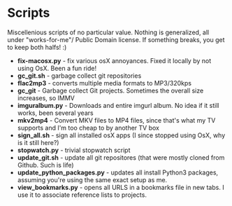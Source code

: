 Scripts
=======
Miscellenious scripts of no particular value.
Nothing is generalized, all under "works-for-me"/ Public Domain license.
If something breaks, you get to keep both halfs! :)

* **fix-macosx.py** - fix various osX annoyances. Fixed it locally by not using OsX. Been a fun ride!
* **gc_git.sh** - garbage collect git repositories
* **flac2mp3** - converts multiple media formats to MP3/320kps
* **gc_git** - Garbage collect Git projects. Sometimes the overall size increases, so IMMV
* **imguralbum.py** - Downloads and entire imgurl album. No idea if it still works, been several years
* **mkv2mp4** - Convert MKV files to MP4 files, since that's what my TV supports and I'm too cheap to by another TV box
* **sign_all.sh** - sign all installed osX apps (I since stopped using OsX, why is it still here?)
* **stopwatch.py** - trivial stopwatch script
* **update_git.sh** - update all git repositores (that were mostly cloned from Github. Such is life)
* **update_python_packages.py** - updates all install Python3 packages, assuming you're using the same exact setup as me. 
* **view_bookmarks.py** - opens all URLS in a bookmarks file in new tabs. I use it to associate reference lists to projects.
